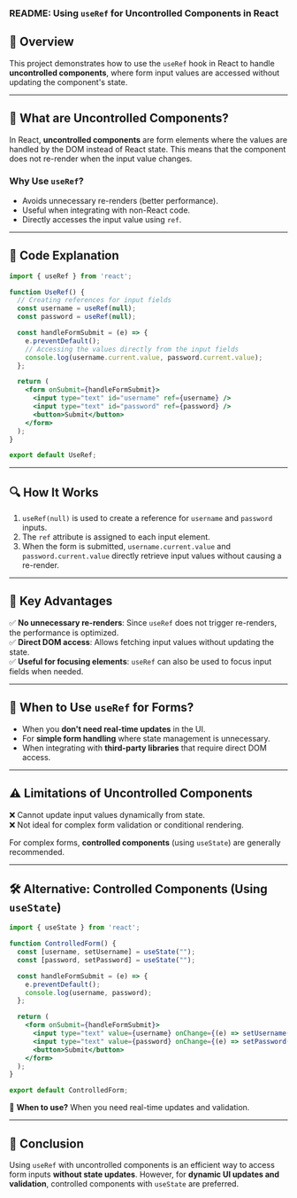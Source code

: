 ### **README: Using `useRef` for Uncontrolled Components in React**  

## **📌 Overview**  
This project demonstrates how to use the `useRef` hook in React to handle **uncontrolled components**, where form input values are accessed without updating the component's state.

---

## **📖 What are Uncontrolled Components?**  
In React, **uncontrolled components** are form elements where the values are handled by the DOM instead of React state. This means that the component does not re-render when the input value changes.

### **Why Use `useRef`?**  
- Avoids unnecessary re-renders (better performance).  
- Useful when integrating with non-React code.  
- Directly accesses the input value using `ref`.  

---

## **📜 Code Explanation**  

```jsx
import { useRef } from 'react';

function UseRef() {
  // Creating references for input fields
  const username = useRef(null);
  const password = useRef(null);

  const handleFormSubmit = (e) => {
    e.preventDefault();
    // Accessing the values directly from the input fields
    console.log(username.current.value, password.current.value);
  };

  return (
    <form onSubmit={handleFormSubmit}>
      <input type="text" id="username" ref={username} />
      <input type="text" id="password" ref={password} />
      <button>Submit</button>
    </form>
  );
}

export default UseRef;
```

---

## **🔍 How It Works**  
1. `useRef(null)` is used to create a reference for `username` and `password` inputs.  
2. The `ref` attribute is assigned to each input element.  
3. When the form is submitted, `username.current.value` and `password.current.value` directly retrieve input values without causing a re-render.  

---

## **🎯 Key Advantages**  
✅ **No unnecessary re-renders**: Since `useRef` does not trigger re-renders, the performance is optimized.  
✅ **Direct DOM access**: Allows fetching input values without updating the state.  
✅ **Useful for focusing elements**: `useRef` can also be used to focus input fields when needed.  

---

## **🚀 When to Use `useRef` for Forms?**  
- When you **don't need real-time updates** in the UI.  
- For **simple form handling** where state management is unnecessary.  
- When integrating with **third-party libraries** that require direct DOM access.  

---

## **⚠️ Limitations of Uncontrolled Components**  
❌ Cannot update input values dynamically from state.  
❌ Not ideal for complex form validation or conditional rendering.  

For complex forms, **controlled components** (using `useState`) are generally recommended.  

---

## **🛠️ Alternative: Controlled Components (Using `useState`)**  
```jsx
import { useState } from 'react';

function ControlledForm() {
  const [username, setUsername] = useState("");
  const [password, setPassword] = useState("");

  const handleFormSubmit = (e) => {
    e.preventDefault();
    console.log(username, password);
  };

  return (
    <form onSubmit={handleFormSubmit}>
      <input type="text" value={username} onChange={(e) => setUsername(e.target.value)} />
      <input type="text" value={password} onChange={(e) => setPassword(e.target.value)} />
      <button>Submit</button>
    </form>
  );
}

export default ControlledForm;
```
🔹 **When to use?** When you need real-time updates and validation.

---

## **📌 Conclusion**  
Using `useRef` with uncontrolled components is an efficient way to access form inputs **without state updates**. However, for **dynamic UI updates and validation**, controlled components with `useState` are preferred.
